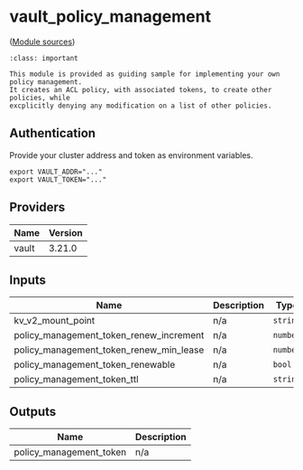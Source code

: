 # vault\_policy\_management

([Module sources](https://github.com/wescale/hashistack/tree/main/terraform/vault_policy_management))

```{admonition} Purpose
:class: important

This module is provided as guiding sample for implementing your own policy management.
It creates an ACL policy, with associated tokens, to create other policies, while
excplicitly denying any modification on a list of other policies.
```

## Authentication

Provide your cluster address and token as environment variables.

```{code-block}
export VAULT_ADDR="..."
export VAULT_TOKEN="..."
```

## Providers

| Name | Version |
|------|---------|
| vault | 3.21.0 |

## Inputs

| Name | Description | Type | Default | Required |
|------|-------------|------|---------|:--------:|
| kv\_v2\_mount\_point | n/a | `string` | n/a | yes |
| policy\_management\_token\_renew\_increment | n/a | `number` | `86400` | no |
| policy\_management\_token\_renew\_min\_lease | n/a | `number` | `43200` | no |
| policy\_management\_token\_renewable | n/a | `bool` | `true` | no |
| policy\_management\_token\_ttl | n/a | `string` | `"24h"` | no |

## Outputs

| Name | Description |
|------|-------------|
| policy\_management\_token | n/a |
